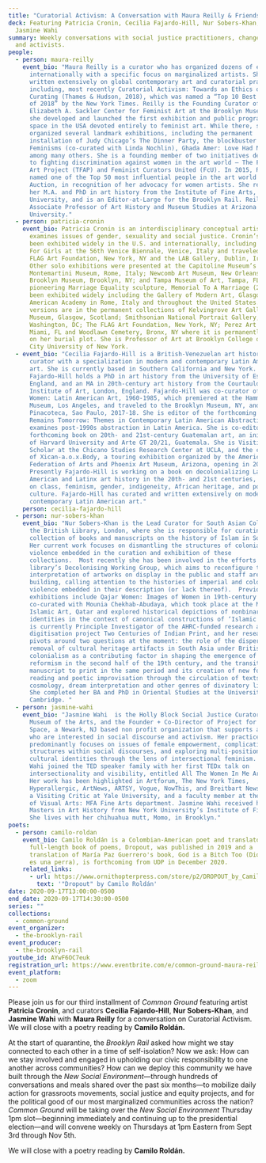 ```yaml
---
title: "Curatorial Activism: A Conversation with Maura Reilly & Friends"
deck: Featuring Patricia Cronin, Cecilia Fajardo-Hill, Nur Sobers-Khan, and
  Jasmine Wahi
summary: Weekly conversations with social justice practitioners, changemakers,
  and activists.
people:
  - person: maura-reilly
    event_bio: "Maura Reilly is a curator who has organized dozens of exhibitions
      internationally with a specific focus on marginalized artists. She has
      written extensively on global contemporary art and curatorial practice,
      including, most recently Curatorial Activism: Towards an Ethics of
      Curating (Thames & Hudson, 2018), which was named a “Top 10 Best Art Book
      of 2018” by the New York Times. Reilly is the Founding Curator of the
      Elizabeth A. Sackler Center for Feminist Art at the Brooklyn Museum, where
      she developed and launched the first exhibition and public programming
      space in the USA devoted entirely to feminist art. While there, she
      organized several landmark exhibitions, including the permanent
      installation of Judy Chicago’s The Dinner Party, the blockbuster Global
      Feminisms (co-curated with Linda Nochlin), Ghada Amer: Love Had No End,
      among many others. She is a founding member of two initiatives dedicated
      to fighting discrimination against women in the art world – The Feminist
      Art Project (TFAP) and Feminist Curators United (FcU). In 2015, Reilly was
      named one of the Top 50 most influential people in the art world by Art &
      Auction, in recognition of her advocacy for women artists. She received
      her M.A. and PhD in art history from the Institute of Fine Arts, New York
      University, and is an Editor-at-Large for the Brooklyn Rail. Reilly is
      Associate Professor of Art History and Museum Studies at Arizona State
      University."
  - person: patricia-cronin
    event_bio: Patricia Cronin is an interdisciplinary conceptual artist whose work
      examines issues of gender, sexuality and social justice. Cronin’s work has
      been exhibited widely in the U.S. and internationally, including Shrine
      For Girls at the 56th Venice Biennale, Venice, Italy and traveled to The
      FLAG Art Foundation, New York, NY and the LAB Gallery, Dublin, Ireland.
      Other solo exhibitions were presented at the Capitoline Museum’s Centrale
      Montemartini Museum, Rome, Italy; Newcomb Art Museum, New Orleans, LA;
      Brooklyn Museum, Brooklyn, NY; and Tampa Museum of Art, Tampa, FL. Her
      pioneering Marriage Equality sculpture, Memorial To A Marriage (2002) has
      been exhibited widely including the Gallery of Modern Art, Glasgow, the
      American Academy in Rome, Italy and throughout the United States. Bronze
      versions are in the permanent collections of Kelvingrove Art Galleries and
      Museum, Glasgow, Scotland; Smithsonian National Portrait Gallery,
      Washington, DC; The FLAG Art Foundation, New York, NY; Perez Art Museum
      Miami, FL and Woodlawn Cemetery, Bronx, NY where it is permanently on view
      on her burial plot. She is Professor of Art at Brooklyn College of The
      City University of New York.
  - event_bio: "Cecilia Fajardo-Hill is a British-Venezuelan art historian and
      curator with a specialization in modern and contemporary Latin American
      art. She is currently based in Southern California and New York.
      Fajardo-Hill holds a PhD in art history from the University of Essex,
      England, and an MA in 20th-century art history from the Courtauld
      Institute of Art, London, England. Fajardo-Hill was co-curator of Radical
      Women: Latin American Art, 1960-1985, which premiered at the Hammer
      Museum, Los Angeles, and traveled to the Brooklyn Museum, NY, and to the
      Pinacoteca, Sao Paulo, 2017-18. She is editor of the forthcoming book
      Remains Tomorrow: Themes in Contemporary Latin American Abstraction, which
      examines post-1990s abstraction in Latin America. She is co-editor of a
      forthcoming book on 20th- and 21st-century Guatemalan art, an initiative
      of Harvard University and Arte GT 20/21, Guatemala. She is Visiting
      Scholar at the Chicano Studies Research Center at UCLA, and the co-curator
      of Xican-a.o.x.Body, a touring exhibition organized by the American
      Federation of Arts and Phoenix Art Museum, Arizona, opening in 2022.
      Presently Fajardo-Hill is working on a book on decolonializing Latin
      American and Latinx art history in the 20th- and 21st centuries, focusing
      on class, feminism, gender, indigeneity, African heritage, and popular
      culture. Fajardo-Hill has curated and written extensively on modern and
      contemporary Latin American art."
    person: cecilia-fajardo-hill
  - person: nur-sobers-khan
    event_bio: "Nur Sobers-Khan is the Lead Curator for South Asian Collections at
      the British Library, London, where she is responsible for curating a
      collection of books and manuscripts on the history of Islam in South Asia.
      Her current work focuses on dismantling the structures of colonial
      violence embedded in the curation and exhibition of these
      collections.  Most recently she has been involved in the efforts of the
      library’s Decolonising Working Group, which aims to reconfigure the
      interpretation of artworks on display in the public and staff areas of the
      building, calling attention to the histories of imperial and colonialist
      violence embedded in their description (or lack thereof).  Previous
      exhibitions include Qajar Women: Images of Women in 19th-century Iran,
      co-curated with Mounia Chekhab-Abudaya, which took place at the Museum of
      Islamic Art, Qatar and explored historical depictions of nonbinary gender
      identities in the context of canonical constructions of ‘Islamic art.’ She
      is currently Principle Investigator of the AHRC-funded research and
      digitisation project Two Centuries of Indian Print, and her research
      pivots around two questions at the moment: the role of the dispersal and
      removal of cultural heritage artifacts in South Asia under British
      colonialism as a contributing factor in shaping the emergence of Islamic
      reformism in the second half of the 19th century, and the transition from
      manuscript to print in the same period and its creation of new forms of
      reading and poetic improvisation through the circulation of texts on
      cosmology, dream interpretation and other genres of divinatory literature.
      She completed her BA and PhD in Oriental Studies at the University of
      Cambridge. "
  - person: jasmine-wahi
    event_bio: "Jasmine Wahi  is the Holly Block Social Justice Curator at the Bronx
      Museum of the Arts, and the Founder + Co-Director of Project for Empty
      Space, a Newark, NJ based non profit organization that supports artists
      who are interested in social discourse and activism. Her practice
      predominantly focuses on issues of female empowerment, complicating binary
      structures within social discourses, and exploring multi-positional
      cultural identities through the lens of intersectional feminism. In 2019,
      Wahi joined the TED speaker family with her first TEDx talk on
      intersectionality and visibility, entitled All The Women In Me Are Tired.
      Her work has been highlighted in Artforum, The New York Times,
      Hyperallergic, ArtNews, ARTSY, Vogue, NowThis, and Breitbart News. Wahi is
      a Visiting Critic at Yale University, and a faculty member at the School
      of Visual Arts: MFA Fine Arts department. Jasmine Wahi received her
      Masters in Art History from New York University’s Institute of Fine Arts.
      She lives with her chihuahua mutt, Momo, in Brooklyn."
poets:
  - person: camilo-roldan
    event_bio: Camilo Roldán is a Colombian-American poet and translator. His first
      full-length book of poems, Dropout, was published in 2019 and a
      translation of María Paz Guerrero's book, God is a Bitch Too (Dios también
      es una perra), is forthcoming from UDP in December 2020.
    related_links:
      - url: https://www.ornithopterpress.com/store/p2/DROPOUT_by_Camilo_Rold%C3%A1n.html
        text: '"Dropout" by Camilo Roldán'
date: 2020-09-17T13:00:00-0500
end_date: 2020-09-17T14:30:00-0500
series: ""
collections:
  - common-ground
event_organizer:
  - the-brooklyn-rail
event_producer:
  - the-brooklyn-rail
youtube_id: AYwF6OC7euk
registration_url: https://www.eventbrite.com/e/common-ground-maura-reilly-tickets-120606141215
event_platform:
  - zoom
---
```

Please join us for our third installment of *Common Ground* featuring artist **Patricia Cronin**, and curators **Cecilia Fajardo-Hill**, **Nur Sobers-Khan**, and **Jasmine Wahi** with **Maura Reilly** for a conversation on Curatorial Activism. We will close with a poetry reading by **Camilo Roldán.**

At the start of quarantine, the *Brooklyn Rail* asked how might we stay connected to each other in a time of self-isolation? Now we ask: How can we stay involved and engaged in upholding our civic responsibility to one another across communities? How can we deploy this community we have built through the *New Social Environment*—through hundreds of conversations and meals shared over the past six months—to mobilize daily action for grassroots movements, social justice and equity projects, and for the political good of our most marginalized communities across the nation? *Common Ground* will be taking over the *New Social Environment* Thursday 1pm slot—beginning immediately and continuing up to the presidential election—and will convene weekly on Thursdays at 1pm Eastern from Sept 3rd through Nov 5th.

We will close with a poetry reading by **Camilo Roldán.**